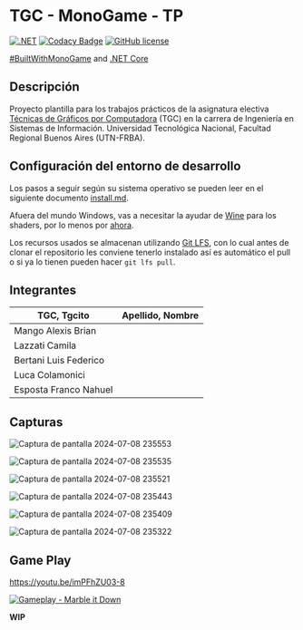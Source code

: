 # TGC - MonoGame - TP

[![.NET](https://github.com/tgc-utn/tgc-monogame-tp/actions/workflows/dotnet.yml/badge.svg)](https://github.com/tgc-utn/tgc-monogame-tp/actions/workflows/dotnet.yml)
[![Codacy Badge](https://app.codacy.com/project/badge/Grade/63382c4441444632b06d83dcc6dab106)](https://app.codacy.com/gh/tgc-utn/tgc-monogame-tp/dashboard?utm_source=gh&utm_medium=referral&utm_content=&utm_campaign=Badge_grade)
[![GitHub license](https://img.shields.io/github/license/tgc-utn/tgc-monogame-tp.svg)](https://github.com/tgc-utn/tgc-monogame-tp/blob/master/LICENSE)

[#BuiltWithMonoGame](http://www.monogame.net) and [.NET Core](https://dotnet.microsoft.com)

## Descripción

Proyecto plantilla para los trabajos prácticos de la asignatura electiva [Técnicas de Gráficos por Computadora](http://tgc-utn.github.io/) (TGC) en la carrera de Ingeniería en Sistemas de Información. Universidad Tecnológica Nacional, Facultad Regional Buenos Aires (UTN-FRBA).

## Configuración del entorno de desarrollo

Los pasos a seguir según su sistema operativo se pueden leer en el siguiente documento [install.md](https://github.com/tgc-utn/tgc-monogame-samples/blob/master/docs/install/install.md).

Afuera del mundo Windows, vas a necesitar la ayudar de [Wine](https://www.winehq.org) para los shaders, por lo menos por [ahora](https://github.com/MonoGame/MonoGame/issues/2167).

Los recursos usados se almacenan utilizando [Git LFS](https://git-lfs.github.com), con lo cual antes de clonar el repositorio les conviene tenerlo instalado así es automático el pull o si ya lo tienen pueden hacer `git lfs pull`.

## Integrantes

TGC, Tgcito  |  Apellido, Nombre
------------ | -------------
| Mango Alexis Brian |
| Lazzati Camila |
| Bertani Luis Federico |
| Luca Colamonici |
| Esposta Franco Nahuel |

## Capturas

![Captura de pantalla 2024-07-08 235553](https://github.com/abmango/2024-1C-3051-Marble_It_Down/assets/63322647/2194c451-48a4-4cf4-b143-b7d6c14c53e1)

![Captura de pantalla 2024-07-08 235535](https://github.com/abmango/2024-1C-3051-Marble_It_Down/assets/63322647/94b51c9d-ced8-4a1b-9179-a51b85510ca5)

![Captura de pantalla 2024-07-08 235521](https://github.com/abmango/2024-1C-3051-Marble_It_Down/assets/63322647/35c2f7af-b749-4fc2-a163-1c3942328b38)

![Captura de pantalla 2024-07-08 235443](https://github.com/abmango/2024-1C-3051-Marble_It_Down/assets/63322647/544fb462-8e78-4fa4-8607-2af5de95b839)

![Captura de pantalla 2024-07-08 235409](https://github.com/abmango/2024-1C-3051-Marble_It_Down/assets/63322647/834c3761-9515-4470-9623-2c0fde0ef3bd)

![Captura de pantalla 2024-07-08 235322](https://github.com/abmango/2024-1C-3051-Marble_It_Down/assets/63322647/38ed7c1a-5a6c-40b5-9582-fe3789edeee0)


## Game Play

[https://youtu.be/imPFhZU03-8
](https://youtu.be/imPFhZU03-8)

[![Gameplay - Marble it Down](https://img.youtube.com/vi/imPFhZU03-8/0.jpg)](https://www.youtube.com/watch?v=imPFhZU03-8)

**WIP**
